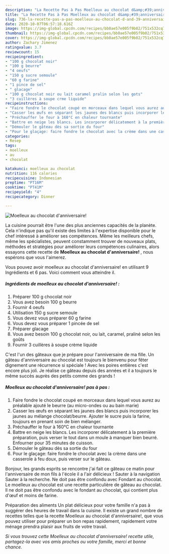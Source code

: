 ```yaml
---
description: "La Recette Pas à Pas Moelleux au chocolat d&amp;#39;anniversaire!"
title: "La Recette Pas à Pas Moelleux au chocolat d&amp;#39;anniversaire!"
slug: 736-la-recette-pas-a-pas-moelleux-au-chocolat-d-and-39-anniversaire
date: 2020-10-07T06:57:18.616Z
image: https://img-global.cpcdn.com/recipes/bb0ae57e005f9b02/751x532cq70/moelleux-au-chocolat-danniversaire-photo-principale-de-la-recette.jpg
thumbnail: https://img-global.cpcdn.com/recipes/bb0ae57e005f9b02/751x532cq70/moelleux-au-chocolat-danniversaire-photo-principale-de-la-recette.jpg
cover: https://img-global.cpcdn.com/recipes/bb0ae57e005f9b02/751x532cq70/moelleux-au-chocolat-danniversaire-photo-principale-de-la-recette.jpg
author: Zachary Jimenez
ratingvalue: 3.7
reviewcount: 15
recipeingredient:
- "100 g chocolat noir"
- "100 g beurre"
- "4 oeufs"
- "150 g sucre semoule"
- "60 g farine"
- "1 pince de sel"
- " glacage"
- "100 g chocolat noir ou lait caramel pralin selon les gots"
- "3 cuillères à soupe crme liquide"
recipeinstructions:
- "Faire fondre le chocolat coupé en morceaux dans lequel vous aurez au préalable ajouté le beurre (au micro-ondes ou au bain marie)"
- "Casser les œufs en séparant les jaunes des blancs puis incorporer les jaunes au mélange chocolat/beurre. Ajouter le sucre puis la farine, toujours en prenant soin de bien mélanger."
- "Préchauffer le four à 160°C en chaleur tournante"
- "Battre en neige les blancs. Les incorporer délicatement à la première préparation, puis verser le tout dans un moule à manquer bien beurré. Enfourner pour 35 minutes de cuisson."
- "Démouler le gâteau dès sa sortie du four"
- "Pour le glaçage: faire fondre le chocolat avec la crème dans une casserole à feu doux, puis verser sur le gâteau."
categories:
- Resep
tags:
- moelleux
- au
- chocolat

katakunci: moelleux au chocolat 
nutrition: 116 calories
recipecuisine: Indonesian
preptime: "PT16M"
cooktime: "PT41M"
recipeyield: "4"
recipecategory: Dinner

---
```



![Moelleux au chocolat d&#39;anniversaire!](https://img-global.cpcdn.com/recipes/bb0ae57e005f9b02/751x532cq70/moelleux-au-chocolat-danniversaire-photo-principale-de-la-recette.jpg)

La cuisine pourrait être l'une des plus anciennes capacités de la planète. Cela n'indique pas qu'il existe des limites à l'expertise disponible pour le chef intéressé à améliorer ses compétences. Même les meilleurs chefs, même les spécialistes, peuvent constamment trouver de nouveaux plats, méthodes et stratégies pour améliorer leurs compétences culinaires, alors essayons cette recette de <strong> Moelleux au chocolat d&#39;anniversaire! </strong>, nous espérons que vous l'aimerez.

<!--inarticleads1-->

Vous pouvez avoir moelleux au chocolat d&#39;anniversaire! en utilisant 9 Ingrédients et 6 pas. Voici comment vous atteindre il.

##### Ingrédients de moelleux au chocolat d&#39;anniversaire! :

1. Préparer 100 g chocolat noir
1. Vous avez besoin 100 g beurre
1. Fournir 4 oeufs
1. Utilisation 150 g sucre semoule
1. Vous devez vous préparer 60 g farine
1. Vous devez vous préparer 1 pincée de sel
1. Préparer  glacage
1. Vous avez besoin 100 g chocolat noir, ou lait, caramel, praliné selon les goûts
1. Fournir 3 cuillères à soupe crème liquide


C&#39;est l&#39;un des gâteaux que je prépare pour l&#39;anniversaire de ma fille. Un gâteau d&#39;anniversaire au chocolat est toujours le bienvenu pour fêter dignement une récurrence si spéciale ! Avec les poires entières c&#39;est encore plus joli. Je réalise ce gâteau depuis des années et il a toujours le même succès auprès des petits comme des grands ! 

<!--inarticleads2-->

##### Moelleux au chocolat d&#39;anniversaire! pas à pas :

1. Faire fondre le chocolat coupé en morceaux dans lequel vous aurez au préalable ajouté le beurre (au micro-ondes ou au bain marie)
1. Casser les œufs en séparant les jaunes des blancs puis incorporer les jaunes au mélange chocolat/beurre. Ajouter le sucre puis la farine, toujours en prenant soin de bien mélanger.
1. Préchauffer le four à 160°C en chaleur tournante
1. Battre en neige les blancs. Les incorporer délicatement à la première préparation, puis verser le tout dans un moule à manquer bien beurré. Enfourner pour 35 minutes de cuisson.
1. Démouler le gâteau dès sa sortie du four
1. Pour le glaçage: faire fondre le chocolat avec la crème dans une casserole à feu doux, puis verser sur le gâteau.


Bonjour, les grands esprits se rencontre j&#39;ai fait ce gâteau ce matin pour l&#39;anniversaire de mon fils à l&#39;école il a l&#39;air délicieux ! Sauter à la navigation Sauter à la recherche. Ne doit pas être confondu avec Fondant au chocolat. Le moelleux au chocolat est une recette particulière de gâteau au chocolat. Il ne doit pas être confondu avec le fondant au chocolat, qui contient plus d&#39;œuf et moins de farine. 

<!--inarticleads1-->

<p>
Préparation des aliments Un plat délicieux pour votre famille n'a pas à suggérer des heures de travail dans la cuisine. Il existe un grand nombre de recettes telles que la recette Moelleux au chocolat d&#39;anniversaire!, que vous pouvez utiliser pour préparer un bon repas rapidement, rapidement votre ménage prendra plaisir aux fruits de votre travail.
</p>

<p>
<i>Si vous trouvez cette Moelleux au chocolat d&#39;anniversaire! recette utile, partagez-la avec vos amis proches ou votre famille, merci et bonne chance.</i>
</p>
